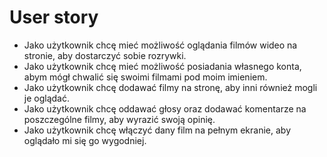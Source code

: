 # User story
* Jako użytkownik chcę mieć możliwość oglądania filmów wideo na stronie, aby dostarczyć sobie rozrywki.
* Jako użytkownik chcę mieć możliwość posiadania własnego konta, abym mógł chwalić się swoimi filmami pod moim imieniem.
* Jako użytkownik chcę dodawać filmy na stronę, aby inni również mogli je oglądać.
* Jako użytkownik chcę oddawać głosy oraz dodawać komentarze na poszczególne filmy, aby wyrazić swoją opinię.
* Jako użytkownik chcę włączyć dany film na pełnym ekranie, aby oglądało mi się go wygodniej. 
